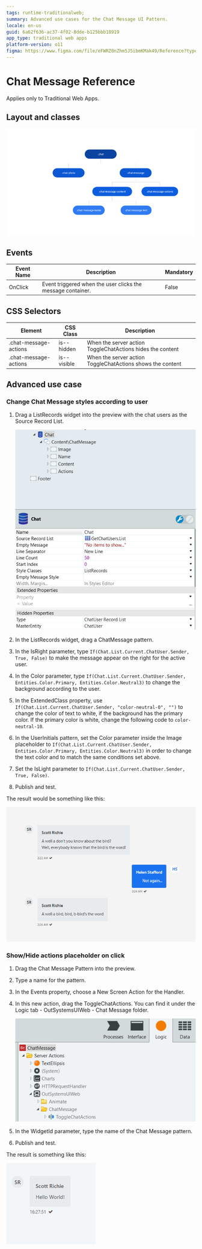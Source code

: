 ```yaml
---
tags: runtime-traditionalweb; 
summary: Advanced use cases for the Chat Message UI Pattern.
locale: en-us
guid: 6a62f636-ac37-4f02-8dde-b125bbb18919
app_type: traditional web apps
platform-version: o11
figma: https://www.figma.com/file/eFWRZ0nZhm5J5ibmKMak49/Reference?type=design&node-id=615%3A427&mode=design&t=Cx8ecjAITJrQMvRn-1
---
```


# Chat Message Reference

<div class="info" markdown="1">

Applies only to Traditional Web Apps.

</div>

## Layout and classes

![](images/chatmessage-2-diag.png?width=600)

## Events

| **Event Name** |  **Description** |  **Mandatory**  |
| ---|---|--- |  
| OnClick | Event triggered when the user clicks the message container.  |  False  |

## CSS Selectors

| **Element** |  **CSS Class** |  **Description**  |
| ---|---|---
| .chat-message-actions |  is--hidden|  When the server action ToggleChatActions hides the content  |
| .chat-message-actions |  is--visible|  When the server action ToggleChatActions shows the content  |


## Advanced use case

### Change Chat Message styles according to user

1. Drag a ListRecords widget into the preview with the chat users as the Source Record List.

    ![](<images/chatmessage-6-ss.png>)

1. In the ListRecords widget, drag a ChatMessage pattern.

1. In the IsRight parameter, type `If(Chat.List.Current.ChatUser.Sender, True, False)` to make the message appear on the right for the active user.

1. In the Color parameter, type `If(Chat.List.Current.ChatUser.Sender, Entities.Color.Primary, Entities.Color.Neutral3)` to change the background according to the user.

1. In the ExtendedClass property, use `If(Chat.List.Current.ChatUser.Sender, "color-neutral-0", "")` to change the color of text to white, if the background has the primary color. If the primary color is white, change the following code to `color-neutral-10`.

1. In the UserInitials pattern, set the Color parameter inside the Image placeholder to `If(Chat.List.Current.ChatUser.Sender, Entities.Color.Primary, Entities.Color.Neutral3)` in order to change the text color and to match the same conditions set above.

1. Set the IsLight parameter to `If(Chat.List.Current.ChatUser.Sender, True, False)`.

1. Publish and test.

The result would be something like this:

![](<images/chatmessage-3.png>)

### Show/Hide actions placeholder on click

1. Drag the Chat Message Pattern into the preview.

1. Type a name for the pattern.

1. In the Events property, choose a New Screen Action for the Handler.

1. In this new action, drag the ToggleChatActions. You can find it under the Logic tab - OutSystemsUIWeb - Chat Message folder.

    ![](<images/chatmessage-4-ss.png>)

1. In the WidgetId parameter, type the name of the Chat Message pattern.

1. Publish and test.

The result is something like this:

![](<images/chatmessage-1.gif>)
